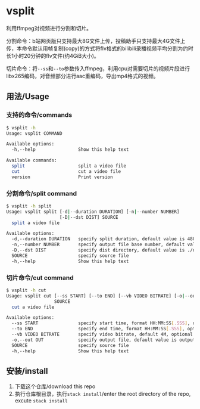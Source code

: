 # vsplit
利用ffmpeg对视频进行分割和切片。

分割命令：b站网页版只支持最大8G文件上传，投稿助手只支持最大4G文件上传，本命令默认用帧复制(copy)的方式将flv格式的bilibili录播视频平均分割为约时长1小时20分钟的flv文件(约4GiB大小)。

切片命令：将`--ss`和`--to`参数传入ffmpeg，利用cpu对需要切片的视频片段进行libx265编码，对音频部分进行aac重编码，导出mp4格式的视频。

## 用法/Usage

### 支持的命令/commands
``` bash
$ vsplit -h
Usage: vsplit COMMAND

Available options:
  -h,--help                Show this help text

Available commands:
  split                    split a video file
  cut                      cut a video file
  version                  Print version
```

### 分割命令/split command
``` bash
$ vsplit -h split
Usage: vsplit split [-d|--duration DURATION] [-n|--number NUMBER] 
                    [-D|--dst DIST] SOURCE
  split a video file

Available options:
  -d,--duration DURATION   specify split duration, default value is 4800
  -n,--number NUMBER       specify output file base number, default value is 0
  -D,--dst DIST            specify dist directory, default value is ./out
  SOURCE                   specify source file
  -h,--help                Show this help text
```

### 切片命令/cut command
``` bash
$ vsplit -h cut
Usage: vsplit cut [--ss START] [--to END] [--vb VIDEO BITRATE] [-o|--out OUT]
                  SOURCE
  cut a video file

Available options:
  --ss START               specify start time, format HH:MM:SS[.SSS], optional
  --to END                 specify end time, format HH:MM:SS[.SSS], optional
  --vb VIDEO BITRATE       specify video bitrate, default 4M, optional
  -o,--out OUT             specify output file, default value is output.mp4
  SOURCE                   specify source file
  -h,--help                Show this help text
```

## 安装/install
1. 下载这个仓库/download this repo
2. 执行仓库根目录，执行`stack install`/enter the root directory of the repo, excute `stack install`
